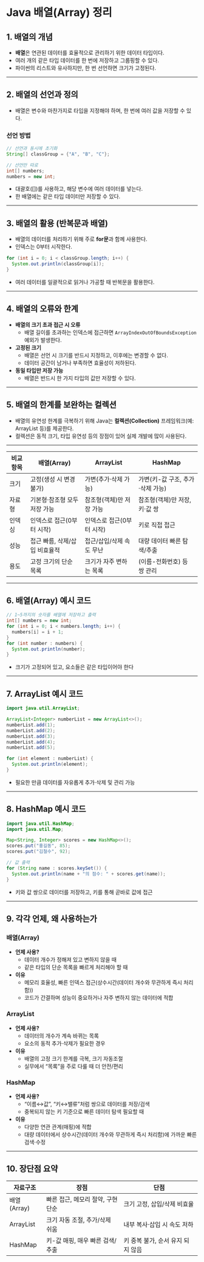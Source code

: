 # Java 배열(Array) 정리

## 1. 배열의 개념

- **배열**은 연관된 데이터를 효율적으로 관리하기 위한 데이터 타입이다.
- 여러 개의 같은 타입 데이터를 한 번에 저장하고 그룹핑할 수 있다.
- 파이썬의 리스트와 유사하지만, 한 번 선언하면 크기가 고정된다.

---

## 2. 배열의 선언과 정의

- 배열은 변수와 마찬가지로 타입을 지정해야 하며, 한 번에 여러 값을 저장할 수 있다.

### 선언 방법

```java
// 선언과 동시에 초기화
String[] classGroup = {"A", "B", "C"};

// 선언만 따로
int[] numbers;
numbers = new int;
```

- 대괄호([])를 사용하고, 해당 변수에 여러 데이터를 넣는다.
- 한 배열에는 같은 타입 데이터만 저장할 수 있다.

---

## 3. 배열의 활용 (반복문과 배열)

- 배열의 데이터를 처리하기 위해 주로 **for문**과 함께 사용한다.
- 인덱스는 0부터 시작한다.

```java
for (int i = 0; i < classGroup.length; i++) {
  System.out.println(classGroup[i]);
}
```

- 여러 데이터를 일괄적으로 읽거나 가공할 때 반복문을 활용한다.

---

## 4. 배열의 오류와 한계

- **배열의 크기 초과 접근 시 오류**
  - 배열 길이를 초과하는 인덱스에 접근하면 `ArrayIndexOutOfBoundsException` 예외가 발생한다.
- **고정된 크기**
  - 배열은 선언 시 크기를 반드시 지정하고, 이후에는 변경할 수 없다.
  - 데이터 공간이 남거나 부족하면 효율성이 저하된다.
- **동일 타입만 저장 가능**
  - 배열은 반드시 한 가지 타입의 값만 저장할 수 있다.

---

## 5. 배열의 한계를 보완하는 컬렉션

- 배열의 유연성 한계를 극복하기 위해 Java는 **컬렉션(Collection)** 프레임워크(예: ArrayList 등)를 제공한다.
- 컬렉션은 동적 크기, 타입 유연성 등의 장점이 있어 실제 개발에 많이 사용된다.

---

| 비교 항목 | 배열(Array)                   | ArrayList                 | HashMap                          |
| --------- | ----------------------------- | ------------------------- | -------------------------------- |
| 크기      | 고정(생성 시 변경 불가)       | 가변(추가·삭제 가능)      | 가변(키-값 구조, 추가·삭제 가능) |
| 자료형    | 기본형·참조형 모두 저장 가능  | 참조형(객체)만 저장 가능  | 참조형(객체)만 저장, 키·값 쌍    |
| 인덱싱    | 인덱스로 접근(0부터 시작)     | 인덱스로 접근(0부터 시작) | 키로 직접 접근                   |
| 성능      | 접근 빠름, 삭제/삽입 비효율적 | 접근/삽입/삭제 속도 무난  | 대량 데이터 빠른 탐색/추출       |
| 용도      | 고정 크기의 단순 목록         | 크기가 자주 변하는 목록   | (이름-전화번호) 등 쌍 관리       |

---

## 6. 배열(Array) 예시 코드

```java
// 1~5까지의 숫자를 배열에 저장하고 출력
int[] numbers = new int;
for (int i = 0; i < numbers.length; i++) {
  numbers[i] = i + 1;
}
for (int number : numbers) {
  System.out.println(number);
}
```

- 크기가 고정되어 있고, 요소들은 같은 타입이어야 한다

---

## 7. ArrayList 예시 코드

```java
import java.util.ArrayList;

ArrayList<Integer> numberList = new ArrayList<>();
numberList.add(1);
numberList.add(2);
numberList.add(3);
numberList.add(4);
numberList.add(5);

for (int element : numberList) {
  System.out.println(element);
}
```

- 필요한 만큼 데이터를 자유롭게 추가·삭제 및 관리 가능

---

## 8. HashMap 예시 코드

```java
import java.util.HashMap;
import java.util.Map;

Map<String, Integer> scores = new HashMap<>();
scores.put("홍길동", 85);
scores.put("김철수", 92);

// 값 출력
for (String name : scores.keySet()) {
  System.out.println(name + "의 점수: " + scores.get(name));
}
```

- 키와 값 쌍으로 데이터를 저장하고, 키를 통해 곧바로 값에 접근

---

## 9. 각각 언제, 왜 사용하는가

### 배열(Array)

- **언제 사용?**
  - 데이터 개수가 정해져 있고 변하지 않을 때
  - 같은 타입의 단순 목록을 빠르게 처리해야 할 때
- **이유**
  - 메모리 효율성, 빠른 인덱스 접근(상수시간(데이터 개수와 무관하게 즉시 처리함))
  - 코드가 간결하며 성능이 중요하거나 자주 변하지 않는 데이터에 적합

### ArrayList

- **언제 사용?**
  - 데이터의 개수가 계속 바뀌는 목록
  - 요소의 동적 추가·삭제가 필요한 경우
- **이유**
  - 배열의 고정 크기 한계를 극복, 크기 자동조절
  - 실무에서 “목록”을 주로 다룰 때 더 안전/편리

### HashMap

- **언제 사용?**
  - “이름↔값”, “키↔밸류”처럼 쌍으로 데이터를 저장/검색
  - 중복되지 않는 키 기준으로 빠른 데이터 탐색 필요할 때
- **이유**
  - 다양한 연관 관계(매핑)에 적합
  - 대량 데이터에서 상수시간(데이터 개수와 무관하게 즉시 처리함)에 가까운 빠른 검색·수정

---

## 10. 장단점 요약

| 자료구조    | 장점                              | 단점                              |
| ----------- | --------------------------------- | --------------------------------- |
| 배열(Array) | 빠른 접근, 메모리 절약, 구현 단순 | 크기 고정, 삽입/삭제 비효율       |
| ArrayList   | 크기 자동 조절, 추가/삭제 쉬움    | 내부 복사·삽입 시 속도 저하       |
| HashMap     | 키-값 매핑, 매우 빠른 검색/추출   | 키 중복 불가, 순서 유지 되지 않음 |
